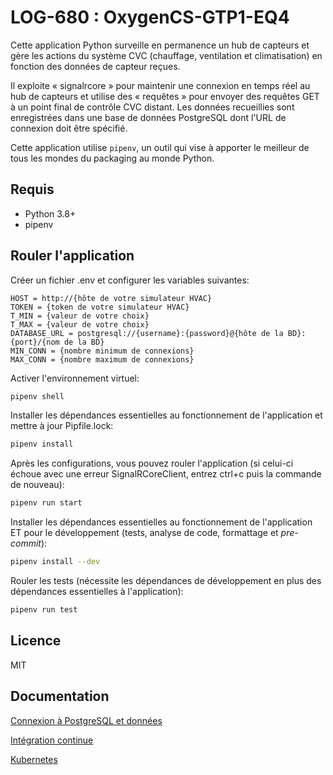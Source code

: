# LOG-680 : OxygenCS-GTP1-EQ4
Cette application Python surveille en permanence un hub de capteurs et gère les actions du système CVC (chauffage, ventilation et climatisation) en fonction des données de capteur reçues.

Il exploite « signalrcore » pour maintenir une connexion en temps réel au hub de capteurs et utilise des « requêtes » pour envoyer des requêtes GET à un point final de contrôle CVC distant. Les données recueillies sont enregistrées dans une base de données PostgreSQL dont l'URL de connexion doit être spécifié.

Cette application utilise `pipenv`, un outil qui vise à apporter le meilleur de tous les mondes du packaging au monde Python.

## Requis
- Python 3.8+
- pipenv

## Rouler l'application
Créer un fichier .env et configurer les variables suivantes:
```
HOST = http://{hôte de votre simulateur HVAC}
TOKEN = {token de votre simulateur HVAC}
T_MIN = {valeur de votre choix}
T_MAX = {valeur de votre choix}
DATABASE_URL = postgresql://{username}:{password}@{hôte de la BD}:{port}/{nom de la BD}
MIN_CONN = {nombre minimum de connexions}
MAX_CONN = {nombre maximum de connexions}
```

Activer l'environnement virtuel:
```bash
pipenv shell
```

Installer les dépendances essentielles au fonctionnement de l'application et mettre à jour Pipfile.lock:
```bash
pipenv install
```

Après les configurations, vous pouvez rouler l'application (si celui-ci échoue avec une erreur SignalRCoreClient, entrez ctrl+c puis la commande de nouveau):
```bash
pipenv run start
```

Installer les dépendances essentielles au fonctionnement de l'application ET pour le développement (tests, analyse de code, formattage et *pre-commit*):
```bash
pipenv install --dev
```

Rouler les tests (nécessite les dépendances de développement en plus des dépendances essentielles à l'application):
```bash
pipenv run test
```

## Licence
MIT

## Documentation
[Connexion à PostgreSQL et données](Wiki/lab2/PostgreSQL.md)

[Intégration continue](Wiki/lab2/IntegrationContinue.md)

[Kubernetes](Wiki/lab3/Kubernetes.md)